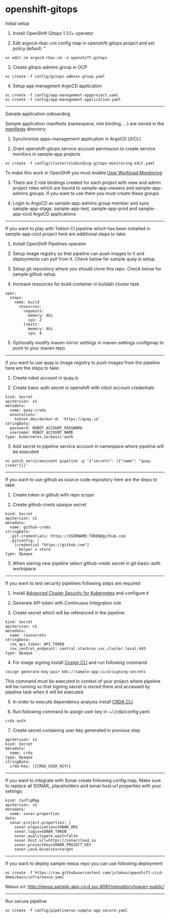 # openshift-gitops
Initial setup

1. Install OpenShift Gitops 1.3.1+ operator

2. Edit argocd-rbac-cm config map in openshift-gitops project and set policy.default: ''
```
oc edit cm argocd-rbac-cm -n openshift-gitops
```
3. Create gitops-admins group in OCP
```
oc create -f config/gitops-admins-group.yaml
```
4. Setup app managment ArgoCD application 
```
oc create -f config/app-management-appproject.yaml
oc create -f config/app-management-application.yaml
```
---
Sample application onboarding

Sample application manifests (namespace, role binding, ...) are stored in the [manifests](https://github.com/jstakun/openshift-gitops/tree/main/manifests) directory

1. Synchronize apps-management application in ArgoCD UI/CLI

2. Grant openshift-gitops service account permission to create service monitors in sample-app projects
```
oc create -f config/clusterrolebinding-gitops-monitoring-edit.yaml
```
To make this work in OpenShift you must enable [User Workload Monitoring](https://docs.openshift.com/container-platform/4.10/monitoring/enabling-monitoring-for-user-defined-projects.html) 

3. There are 2 role bindings created for each project with view and admin project roles which are bound to sample-app-viewers and sample-app-admins groups. If you want to use them you must create these groups

4. Login to ArgoCD as sample-app-admins group member and sync sample-app-stage, sample-app-test, sample-app-prod and sample-app-cicd ArgoCD applications

---
If you want to play with Tekton CI pipeline which has been installed in sample-app-cicd project here are additional steps to take:

1. Install OpenShift Pipelines operator

2. Setup image registry so that pipeline can push images to it and deployments can pull from it. Check below for sample quay.io setup.

3. Setup git repository where you should clone this repo. Check below for sample github setup.

4. Increase resources for build container in buildah cluster task
```
spec:
  steps:
    name: build
      resources: 
        requests:
          memory: 4Gi
          cpu: 2
        limits:
          memory: 8Gi
          cpu: 4 
```
5. Optionally modify maven mirror settings in maven-settings configmap to point to your maven repo

---
If you want to use quay.io image registry to push images from the pipeline here are the steps to take:

1. Create robot account in quay.io

2. Create basic auth secret in openshift with robot account credentials

```
kind: Secret
apiVersion: v1
metadata:
  name: quay-creds
  annotations:
    tekton.dev/docker-0: 'https://quay.io'
stringData:
  password: ROBOT_ACCOUNT_PASSWORD
  username: ROBOT_ACCOUNT_NAME
type: kubernetes.io/basic-auth
```

3. Add secret to pipeline service account in namespace where pipeline will be executed

```
oc patch serviceaccount pipeline -p '{"secrets": [{"name": "quay-creds"}]}'
```

---
If you want to use github as source code repository here are the steps to take:

1. Create token in github with repo scope

2. Create github-creds opaque secret

```
kind: Secret
apiVersion: v1
metadata:
  name: github-creds
stringData:
  .git-credentials: https://USERNAME:TOKEN@github.com
  .gitconfig: |
    [credential "https://github.com"]
      helper = store
type: Opaque
```

3. When staring new pipeline select github-creds secret in git-basic-auth workspace 

---
If you want to test security pipelines following steps are required 

1. Install [Advanced Cluster Security for Kubernetes](https://docs.openshift.com/acs/3.69/installing/install-ocp-operator.html) and configure it

2. Generate API token with Continuous Integration role

3. Create secret which will be referenced in the pipeline:

```
kind: Secret
apiVersion: v1
metadata:
  name: roxsecrets
stringData:
  rox_api_token: API_TOKEN
  rox_central_endpoint: central.stackrox.svc.cluster.local:443
type: Opaque
```
4. For image signing install [Cosign CLI](https://github.com/sigstore/cosign/releases) and run following command
```
cosign generate-key-pair k8s://sample-app-cicd/signing-secrets
```
This command must be executed in context of your project where pipeline will be running so that signing secret is stored there and accessed by pipeline task when it will be executed

5. In order to execute dependency analysis install [CRDA CLI](https://github.com/fabric8-analytics/cli-tools/releases).

6. Run following command to assign user key in ~/.crda/config.yaml.
```
crda auth
```

7. Create secret containing user key generated in previous step
```
apiVersion: v1
kind: Secret
metadata:
  name: crda
type: Opaque
stringData:
  crda-key: {{CRDA_USER_KEY}}
```
---
If you want to integrate with Sonar create following config map. Make sure to replace all SONAR_ placeholders and sonar.host.url properties with your settings.
```
kind: ConfigMap
apiVersion: v1
metadata:
  name: sonar-properties
data:
  sonar-project.properties: |
    sonar.organization=SONAR_ORG
    sonar.login=SONAR_TOKEN
    sonar.qualitygate.wait=false
    sonar.host.url=https://sonarcloud.io
    sonar.projectKey=SONAR_PROJECT_KEY
    sonar.java.binaries=target
```
---
If you want to deploy sample nexus repo you can use following deployment

```
oc create -f https://raw.githubusercontent.com/jstakun/openshift-cicd-demo/main/infra/nexus.yaml
```
Nexus url: http://nexus.sample-app-cicd.svc:8081/repository/maven-public/

---
Run secure pipeline
```
oc create -f config/pipelinerun-sample-app-secure.yaml
```
